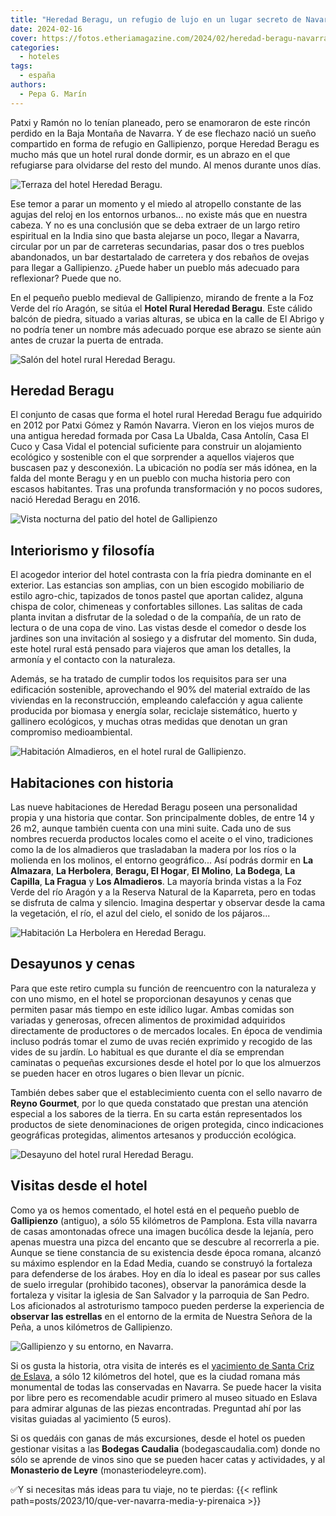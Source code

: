 ```yaml
---
title: "Heredad Beragu, un refugio de lujo en un lugar secreto de Navarra"
date: 2024-02-16
cover: https://fotos.etheriamagazine.com/2024/02/heredad-beragu-navarra-terraza.jpg
categories: 
  - hoteles
tags: 
  - españa
authors: 
  - Pepa G. Marín
---
```


Patxi y Ramón no lo tenían planeado, pero se enamoraron de este rincón perdido en la 
Baja Montaña de Navarra. Y de ese flechazo nació un sueño compartido en forma de refugio 
en Gallipienzo, porque Heredad Beragu es mucho más que un hotel rural donde dormir, es 
un abrazo en el que refugiarse para olvidarse del resto del mundo. Al menos durante unos 
días. 

![Terraza del hotel Heredad Beragu.](https://fotos.etheriamagazine.com/2024/02/heredad-beragu-navarra-terraza.jpg "Terraza del hotel © Heredad Beragu.")

Ese temor a parar un momento y el miedo al atropello constante de las agujas del reloj 
en los entornos urbanos... no existe más que en nuestra cabeza. Y no es una conclusión 
que se deba extraer de un largo retiro espiritual en la India sino que basta alejarse un 
poco, llegar a Navarra, circular por un par de carreteras secundarias, pasar dos o tres 
pueblos abandonados, un bar destartalado de carretera y dos rebaños de ovejas para 
llegar a Gallipienzo. ¿Puede haber un pueblo más adecuado para reflexionar? Puede que 
no. 

En el pequeño pueblo medieval de Gallipienzo, mirando de frente a la Foz Verde del río 
Aragón, se sitúa el **Hotel Rural Heredad Beragu**. Este cálido balcón de piedra, 
situado a varias alturas, se ubica en la calle de El Abrigo y no podría tener un nombre 
más adecuado porque ese abrazo se siente aún antes de cruzar la puerta de entrada. 

![Salón del hotel rural Heredad Beragu.](https://fotos.etheriamagazine.com/2024/02/heredad-beragu-navarra-salon.jpg "Salón del hotel rural © Heredad Beragu.")

## Heredad Beragu

El conjunto de casas que forma el hotel rural Heredad Beragu fue adquirido en 2012 por 
Patxi Gómez y Ramón Navarra. Vieron en los viejos muros de una antigua heredad formada 
por Casa La Ubalda, Casa Antolín, Casa El Cuco y Casa Vidal el potencial suficiente para 
construir un alojamiento ecológico y sostenible con el que sorprender a aquellos 
viajeros que buscasen paz y desconexión. La ubicación no podía ser más idónea, en la 
falda del monte Beragu y en un pueblo con mucha historia pero con escasos habitantes. 
Tras una profunda transformación y no pocos sudores, nació Heredad Beragu en 2016. 

![Vista nocturna del patio del hotel de Gallipienzo](https://fotos.etheriamagazine.com/2024/02/heredad-beragu-navarra-patio.jpg "Vista nocturna del patio de este hotel de Gallipienzo. © Heredad Beragu")

## Interiorismo y filosofía

El acogedor interior del hotel contrasta con la fría piedra dominante en el exterior. 
Las estancias son amplias, con un bien escogido mobiliario de estilo agro-chic, 
tapizados de tonos pastel que aportan calidez, alguna chispa de color, chimeneas y 
confortables sillones. Las salitas de cada planta invitan a disfrutar de la soledad o de 
la compañía, de un rato de lectura o de una copa de vino. Las vistas desde el comedor o 
desde los jardines son una invitación al sosiego y a disfrutar del momento. Sin duda, 
este hotel rural está pensado para viajeros que aman los detalles, la armonía y el 
contacto con la naturaleza. 

Además, se ha tratado de cumplir todos los requisitos para ser una edificación 
sostenible, aprovechando el 90% del material extraído de las viviendas en la 
reconstrucción, empleando calefacción y agua caliente producida por biomasa y energía 
solar, reciclaje sistemático, huerto y gallinero ecológicos, y muchas otras medidas que 
denotan un gran compromiso medioambiental. 

![Habitación Almadieros, en el hotel rural de Gallipienzo.](https://fotos.etheriamagazine.com/2024/02/heredad-beragu-habitacion-Almadieros.jpg "Habitación Almadieros. © Heredad Beragu")

## Habitaciones con historia

Las nueve habitaciones de Heredad Beragu poseen una personalidad propia y una historia 
que contar. Son principalmente dobles, de entre 14 y 26 m2, aunque también cuenta con 
una mini suite. Cada uno de sus nombres recuerda productos locales como el aceite o el 
vino, tradiciones como la de los almadieros que trasladaban la madera por los ríos o la 
molienda en los molinos, el entorno geográfico... Así podrás dormir en **La Almazara**, 
**La Herbolera**, **Beragu, El Hogar**, **El Molino**, **La Bodega**, **La Capilla**, 
**La Fragua** y **Los Almadieros**. La mayoría brinda vistas a la Foz Verde del río 
Aragón y a la Reserva Natural de la Kaparreta, pero en todas se disfruta de calma y 
silencio. Imagina despertar y observar desde la cama la vegetación, el río, el azul del 
cielo, el sonido de los pájaros... 

![Habitación La Herbolera en Heredad Beragu.](https://fotos.etheriamagazine.com/2024/02/heredad-beragu-habitacion-Herbolera.jpg "Habitación La Herbolera. © Heredad Beragu")

## Desayunos y cenas

Para que este retiro cumpla su función de reencuentro con la naturaleza y con uno mismo, 
en el hotel se proporcionan desayunos y cenas que permiten pasar más tiempo en este 
idílico lugar. Ambas comidas son variadas y generosas, ofrecen alimentos de proximidad 
adquiridos directamente de productores o de mercados locales. En época de vendimia 
incluso podrás tomar el zumo de uvas recién exprimido y recogido de las vides de su 
jardín. Lo habitual es que durante el día se emprendan caminatas o pequeñas excursiones 
desde el hotel por lo que los almuerzos se pueden hacer en otros lugares o bien llevar 
un pícnic. 

También debes saber que el establecimiento cuenta con el sello navarro de **Reyno 
Gourmet**, por lo que queda constatado que prestan una atención especial a los sabores 
de la tierra. En su carta están representados los productos de siete denominaciones de 
origen protegida, cinco indicaciones geográficas protegidas, alimentos artesanos y 
producción ecológica. 

![Desayuno del hotel rural Heredad Beragu.](https://fotos.etheriamagazine.com/2024/02/desayuno-heredad-beragu.jpg "Desayuno del hotel rural Heredad Beragu. © Pepa García/ Etheria Magazine")

## Visitas desde el hotel

Como ya os hemos comentado, el hotel está en el pequeño pueblo de **Gallipienzo** 
(antiguo), a sólo 55 kilómetros de Pamplona. Esta villa navarra de casas amontonadas 
ofrece una imagen bucólica desde la lejanía, pero apenas muestra una pizca del encanto 
que se descubre al recorrerla a pie. Aunque se tiene constancia de su existencia desde 
época romana, alcanzó su máximo esplendor en la Edad Media, cuando se construyó la 
fortaleza para defenderse de los árabes. Hoy en día lo ideal es pasear por sus calles de 
suelo irregular (prohibido tacones), observar la panorámica desde la fortaleza y visitar 
la iglesia de San Salvador y la parroquia de San Pedro. Los aficionados al astroturismo 
tampoco pueden perderse la experiencia de **observar las estrellas** en el entorno de la 
ermita de Nuestra Señora de la Peña, a unos kilómetros de Gallipienzo. 

![Gallipienzo y su entorno, en Navarra.](https://fotos.etheriamagazine.com/2024/02/gallipienzo-navarra.jpg "Gallipienzo y su entorno. © Pepa García/Etheria Magazine")

Si os gusta la historia, otra visita de interés es el [yacimiento de Santa Criz de 
Eslava](https://www.santacrizdeeslava.com/), a sólo 12 kilómetros del hotel, que es la 
ciudad romana más monumental de todas las conservadas en Navarra. Se puede hacer la 
visita por libre pero es recomendable acudir primero al museo situado en Eslava para 
admirar algunas de las piezas encontradas. Preguntad ahí por las visitas guiadas al 
yacimiento (5 euros). 

Si os quedáis con ganas de más excursiones, desde el hotel os pueden gestionar visitas a 
las **Bodegas Caudalia** (bodegascaudalia.com) donde no sólo se aprende de vinos sino 
que se pueden hacer catas y actividades, y al **Monasterio de Leyre** 
(monasteriodeleyre.com). 

✅Y si necesitas más ideas para tu viaje, no te pierdas: {{< reflink 
path=posts/2023/10/que-ver-navarra-media-y-pirenaica >}}
